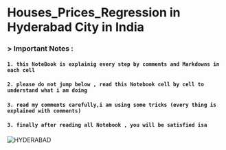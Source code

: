 # Houses_Prices_Regression in Hyderabad City in India


### > Important Notes :
####  `1. this NoteBook is explainig every step by comments and Markdowns in each cell` 
####  `2. please do not jump below , read this Notebook cell by cell to understand what i am doing ` 
####  `3. read my comments carefully,i am using some tricks (every thing is explained with comments)` 
####  `3. finally after reading all Notebook , you will be satisfied isa`


![HYDERABAD](https://user-images.githubusercontent.com/81787449/131382009-28d343cf-0a75-4f55-a53b-506e0154968c.jpg)
